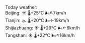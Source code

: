 Today weather:  
Beijing: ☀️   🌡️+25°C 🌬️↖7km/h  
Tianjin: 🌫  🌡️+20°C 🌬️←19km/h  
Shijiazhuang: ☀️   🌡️+29°C 🌬️←6km/h  
Tangshan: ☀️   🌡️+22°C 🌬️↖16km/h  
